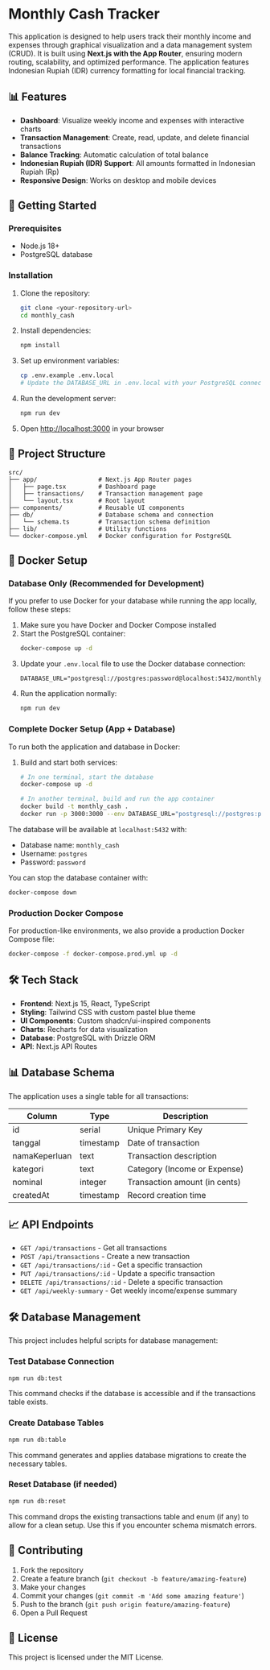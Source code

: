 # Monthly Cash Tracker

This application is designed to help users track their monthly income and expenses through graphical visualization and a data management system (CRUD). It is built using **Next.js with the App Router**, ensuring modern routing, scalability, and optimized performance. The application features Indonesian Rupiah (IDR) currency formatting for local financial tracking.

## 📊 Features

- **Dashboard**: Visualize weekly income and expenses with interactive charts
- **Transaction Management**: Create, read, update, and delete financial transactions
- **Balance Tracking**: Automatic calculation of total balance
- **Indonesian Rupiah (IDR) Support**: All amounts formatted in Indonesian Rupiah (Rp)
- **Responsive Design**: Works on desktop and mobile devices

## 🚀 Getting Started

### Prerequisites

- Node.js 18+ 
- PostgreSQL database

### Installation

1. Clone the repository:
   ```bash
   git clone <your-repository-url>
   cd monthly_cash
   ```

2. Install dependencies:
   ```bash
   npm install
   ```

3. Set up environment variables:
   ```bash
   cp .env.example .env.local
   # Update the DATABASE_URL in .env.local with your PostgreSQL connection string
   ```

4. Run the development server:
   ```bash
   npm run dev
   ```

5. Open [http://localhost:3000](http://localhost:3000) in your browser

## 📁 Project Structure

```
src/
├── app/                 # Next.js App Router pages
│   ├── page.tsx         # Dashboard page
│   ├── transactions/    # Transaction management page
│   └── layout.tsx       # Root layout
├── components/          # Reusable UI components
├── db/                  # Database schema and connection
│   └── schema.ts        # Transaction schema definition
├── lib/                 # Utility functions
└── docker-compose.yml   # Docker configuration for PostgreSQL
```

## 🐳 Docker Setup

### Database Only (Recommended for Development)

If you prefer to use Docker for your database while running the app locally, follow these steps:

1. Make sure you have Docker and Docker Compose installed
2. Start the PostgreSQL container:
   ```bash
   docker-compose up -d
   ```
3. Update your `.env.local` file to use the Docker database connection:
   ```
   DATABASE_URL="postgresql://postgres:password@localhost:5432/monthly_cash"
   ```
4. Run the application normally:
   ```bash
   npm run dev
   ```

### Complete Docker Setup (App + Database)

To run both the application and database in Docker:

1. Build and start both services:
   ```bash
   # In one terminal, start the database
   docker-compose up -d
   
   # In another terminal, build and run the app container
   docker build -t monthly_cash .
   docker run -p 3000:3000 --env DATABASE_URL="postgresql://postgres:password@host.docker.internal:5432/monthly_cash" monthly_cash
   ```

The database will be available at `localhost:5432` with:
- Database name: `monthly_cash`
- Username: `postgres`
- Password: `password`

You can stop the database container with:
```bash
docker-compose down
```

### Production Docker Compose

For production-like environments, we also provide a production Docker Compose file:
```bash
docker-compose -f docker-compose.prod.yml up -d
```


## 🛠️ Tech Stack

- **Frontend**: Next.js 15, React, TypeScript
- **Styling**: Tailwind CSS with custom pastel blue theme
- **UI Components**: Custom shadcn/ui-inspired components
- **Charts**: Recharts for data visualization
- **Database**: PostgreSQL with Drizzle ORM
- **API**: Next.js API Routes

## 📊 Database Schema

The application uses a single table for all transactions:

| Column        | Type      | Description                          |
|---------------|-----------|--------------------------------------|
| id            | serial    | Unique Primary Key                   |
| tanggal       | timestamp | Date of transaction                  |
| namaKeperluan | text      | Transaction description              |
| kategori      | text      | Category (Income or Expense)         |
| nominal       | integer   | Transaction amount (in cents)        |
| createdAt     | timestamp | Record creation time                 |

## 📈 API Endpoints

- `GET /api/transactions` - Get all transactions
- `POST /api/transactions` - Create a new transaction
- `GET /api/transactions/:id` - Get a specific transaction
- `PUT /api/transactions/:id` - Update a specific transaction
- `DELETE /api/transactions/:id` - Delete a specific transaction
- `GET /api/weekly-summary` - Get weekly income/expense summary

## 🛠️ Database Management

This project includes helpful scripts for database management:

### Test Database Connection
```bash
npm run db:test
```
This command checks if the database is accessible and if the transactions table exists.

### Create Database Tables
```bash
npm run db:table
```
This command generates and applies database migrations to create the necessary tables.

### Reset Database (if needed)
```bash
npm run db:reset
```
This command drops the existing transactions table and enum (if any) to allow for a clean setup. Use this if you encounter schema mismatch errors.

## 🤝 Contributing

1. Fork the repository
2. Create a feature branch (`git checkout -b feature/amazing-feature`)
3. Make your changes
4. Commit your changes (`git commit -m 'Add some amazing feature'`)
5. Push to the branch (`git push origin feature/amazing-feature`)
6. Open a Pull Request

## 📄 License

This project is licensed under the MIT License.
